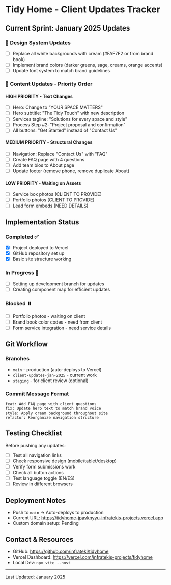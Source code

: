 # Tidy Home - Client Updates Tracker

## Current Sprint: January 2025 Updates

### 🎨 Design System Updates
- [ ] Replace all white backgrounds with cream (#FAF7F2 or from brand book)
- [ ] Implement brand colors (darker greens, sage, creams, orange accents)
- [ ] Update font system to match brand guidelines

### 📝 Content Updates - Priority Order

#### HIGH PRIORITY - Text Changes
- [ ] Hero: Change to "YOUR SPACE MATTERS"
- [ ] Hero subtitle: "The Tidy Touch" with new description
- [ ] Services tagline: "Solutions for every space and style"
- [ ] Process Step #2: "Project proposal and confirmation"
- [ ] All buttons: "Get Started" instead of "Contact Us"

#### MEDIUM PRIORITY - Structural Changes
- [ ] Navigation: Replace "Contact Us" with "FAQ"
- [ ] Create FAQ page with 4 questions
- [ ] Add team bios to About page
- [ ] Update footer (remove phone, remove duplicate About)

#### LOW PRIORITY - Waiting on Assets
- [ ] Service box photos (CLIENT TO PROVIDE)
- [ ] Portfolio photos (CLIENT TO PROVIDE)
- [ ] Lead form embeds (NEED DETAILS)

## Implementation Status

### Completed ✅
- [x] Project deployed to Vercel
- [x] GitHub repository set up
- [x] Basic site structure working

### In Progress 🔄
- [ ] Setting up development branch for updates
- [ ] Creating component map for efficient updates

### Blocked ⏸️
- [ ] Portfolio photos - waiting on client
- [ ] Brand book color codes - need from client
- [ ] Form service integration - need service details

## Git Workflow

### Branches
- `main` - production (auto-deploys to Vercel)
- `client-updates-jan-2025` - current work
- `staging` - for client review (optional)

### Commit Message Format
```
feat: Add FAQ page with client questions
fix: Update hero text to match brand voice
style: Apply cream background throughout site
refactor: Reorganize navigation structure
```

## Testing Checklist
Before pushing any updates:
- [ ] Test all navigation links
- [ ] Check responsive design (mobile/tablet/desktop)
- [ ] Verify form submissions work
- [ ] Check all button actions
- [ ] Test language toggle (EN/ES)
- [ ] Review in different browsers

## Deployment Notes
- Push to `main` → Auto-deploys to production
- Current URL: https://tidyhome-jpavknyyu-infratekis-projects.vercel.app
- Custom domain setup: Pending

## Contact & Resources
- GitHub: https://github.com/infrateki/tidyhome
- Vercel Dashboard: https://vercel.com/infratekis-projects/tidyhome
- Local Dev: `npx vite --host`

---
Last Updated: January 2025